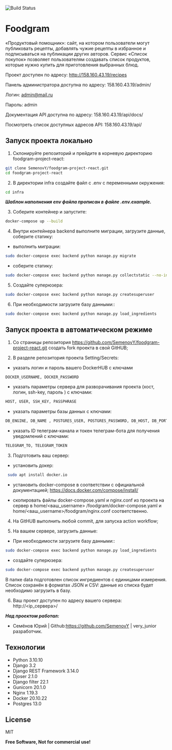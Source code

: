![Build Status](https://github.com/SemenovY/foodgram-project-react/actions/workflows/main.yml/badge.svg)

# Foodgram

«Продуктовый помощник»: сайт, на котором пользователи могут публиковать рецепты, добавлять чужие рецепты в избранное и
подписываться на публикации других авторов. Сервис «Список покупок» позволяет пользователям создавать список продуктов,
которые нужно купить для приготовления выбранных блюд.

Проект доступен по адресу: http://158.160.43.19/recipes

Панель администратора доступна по адресу: 158.160.43.19/admin/

Логин: admin@mail.ru

Пароль: admin

Документация API доступна по адресу: 158.160.43.19/api/docs/

Посмотреть список доступных адресов API: 158.160.43.19/api/

## Запуск проекта локально

1. Склонируйте репозиторий и прейдите в корневую директорию foodgram-project-react:

```bash
git clone SemenovY/foodgram-project-react.git
cd foodgram-project-react
```

2. В директории infra создайте файл с .env с переменными окружения:

```bash
cd infra
```

***Шаблон наполнения env файла прописан в файле .env.example.***

3. Соберите контейнер и запустите:

```bash
docker-compose up --build
```

4. Внутри контейнера backend выполните миграции, загрузите данные, соберите статику:

- выполнить миграции:

```bash
sudo docker-compose exec backend python manage.py migrate
```

- соберите статику:

```bash
sudo docker-compose exec backend python manage.py collectstatic --no-input
```

5. Создайте суперюзера:

```bash
sudo docker-compose exec backend python manage.py createsuperuser
```

6. При необходимости загрузите базу данными::

```bash
sudo docker-compose exec backend python manage.py load_ingredients
```

## Запуск проекта в автоматическом режиме

1. Со страницы репозитория https://github.com/SemenovY/foodgram-project-react.git создать fork проекта в свой GitHUB;

2. В разделе репозитория проекта Setting/Secrets:

- указать логин и пароль вашего DockerHUB с ключами

```bash
DOCKER_USERNAME, DOCKER_PASSWORD
```

- указать параметры сервера для разворачивания проекта (хост, логин, ssh-key, пароль ) с ключами:

```bash
HOST, USER, SSH_KEY, PASSPHRASE
```

- указать параметры базы данных с ключами:

```bash
DB_ENGINE, DB_NAME , POSTGRES_USER, POSTGRES_PASSWORD, DB_HOST, DB_PORT
```

- указать ID телеграм-канала и токен телеграм-бота для получения уведомлений с ключами:

```bash
TELEGRAM_TO, TELEGRAM_TOKEN
```

3. Подготовить ваш сервер:

- установить докер:

```bash
 sudo apt install docker.io
 ```

- установить docker-compose в соответствии с официальной документацией;
  https://docs.docker.com/compose/install/

- cкопировать файлы docker-compose.yaml и nginx.conf из проекта на сервер в home/<ваш_username>
  /foodgram/docker-compose.yaml и home/<ваш_username>/foodgram/nginx.conf соответственно.

4. На GitHUB выполнить любой commit, для запуска action workflow;

5. На вашем сервере, загрузить данные:

- При необходимости загрузите базу данными::

```bash
sudo docker-compose exec backend python manage.py load_ingredients
```

- создайте суперюзера:

```bash
sudo docker-compose exec backend python manage.py createsuperuser
```

В папке data подготовлен список ингредиентов с единицами измерения.
Список сохранён в форматах JSON и CSV: данные из списка будет необходимо загрузить в базу.

6. Ваш проект доступен по адресу вашего сервера:
   http://<ip_сервера>/

***Над проектом работал:***

* Семёнов Юрий | Github:https://github.com/SemenovY | very_junior разработчик.

## Технологии

- Python 3.10.10
- Django 3.2
- Django REST Framework 3.14.0
- Djoser 2.1.0
- Django filter 22.1
- Gunicorn 20.1.0
- Nginx 1.19.3
- Docker 20.10.22
- Postgres 13.0

## License

MIT

**Free Software, Not for commercial use!**
